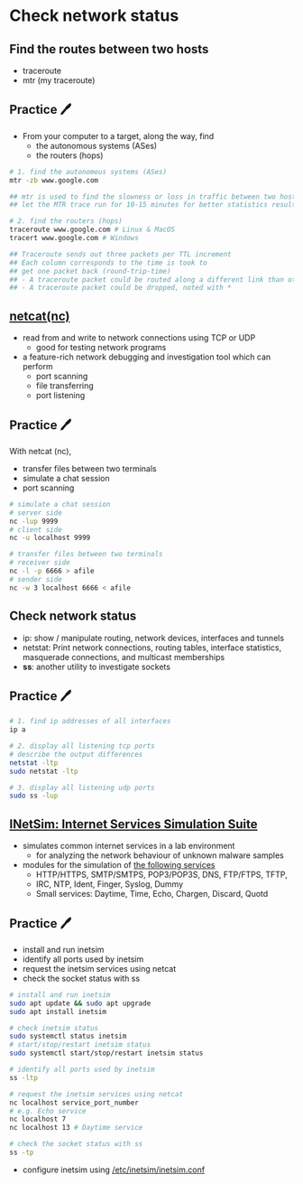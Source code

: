 # Check network status

Find the routes between two hosts
---
- traceroute
- mtr (my traceroute)


Practice 🖊️
---
- From your computer to a target, along the way, find 
  - the autonomous systems (ASes) 
  - the routers (hops)

```bash
# 1. find the autonomous systems (ASes)
mtr -zb www.google.com

## mtr is used to find the slowness or loss in traffic between two hosts
## let the MTR trace run for 10-15 minutes for better statistics results

# 2. find the routers (hops)
traceroute www.google.com # Linux & MacOS
tracert www.google.com # Windows

## Traceroute sends out three packets per TTL increment
## Each column corresponds to the time is took to 
## get one packet back (round-trip-time)
## - A traceroute packet could be routed along a different link than other attempts
## - A traceroute packet could be dropped, noted with *
```


[netcat(nc)](https://en.wikipedia.org/wiki/Netcat)
---
- read from and write to network connections using TCP or UDP
  - good for testing network programs
- a feature-rich network debugging and investigation tool which can perform
  - port scanning
  - file transferring 
  - port listening


Practice 🖊️
---
With netcat (nc), 
- transfer files between two terminals
- simulate a chat session
- port scanning

```bash
# simulate a chat session
# server side
nc -lup 9999
# client side
nc -u localhost 9999

# transfer files between two terminals
# receiver side
nc -l -p 6666 > afile
# sender side
nc -w 3 localhost 6666 < afile
```

Check network status
---
- ip: show / manipulate routing, network devices, interfaces and tunnels
- netstat: Print network connections, routing tables, interface statistics, masquerade connections, and multicast memberships
- **ss**: another utility to investigate sockets


Practice 🖊️
---
```bash
# 1. find ip addresses of all interfaces
ip a

# 2. display all listening tcp ports
# describe the output differences 
netstat -ltp
sudo netstat -ltp 

# 3. display all listening udp ports
sudo ss -lup
```


[INetSim: Internet Services Simulation Suite](https://www.inetsim.org/requirements.html)
---
- simulates common internet services in a lab environment 
  - for analyzing the network behaviour of unknown malware samples
- modules for the simulation of [the following services](https://en.wikipedia.org/wiki/List_of_TCP_and_UDP_port_numbers)
  - HTTP/HTTPS, SMTP/SMTPS, POP3/POP3S, DNS, FTP/FTPS, TFTP, 
  - IRC, NTP, Ident, Finger, Syslog, Dummy
  - Small services: Daytime, Time, Echo, Chargen, Discard, Quotd


Practice 🖊️
---
- install and run inetsim
- identify all ports used by inetsim
- request the inetsim services using netcat
- check the socket status with ss

```bash
# install and run inetsim
sudo apt update && sudo apt upgrade
sudo apt install inetsim

# check inetsim status
sudo systemctl status inetsim
# start/stop/restart inetsim status
sudo systemctl start/stop/restart inetsim status

# identify all ports used by inetsim
ss -ltp

# request the inetsim services using netcat
nc localhost service_port_number
# e.g. Echo service
nc localhost 7
nc localhost 13 # Daytime service

# check the socket status with ss
ss -tp
```

- configure inetsim using [/etc/inetsim/inetsim.conf](https://manpages.ubuntu.com/manpages/focal/en/man5/inetsim.conf.5.html)